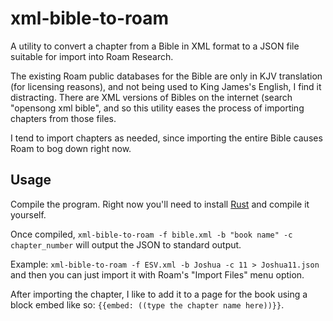 # xml-bible-to-roam

A utility to convert a chapter from a Bible in XML format to a JSON file suitable for import into Roam Research. 

The existing Roam public databases for the Bible are only in KJV translation (for licensing reasons), and not being used to King James's English, I find it distracting. There are XML versions of Bibles on the internet (search "opensong xml bible", and so this utility eases the process of importing chapters from those files.

I tend to import chapters as needed, since importing the entire Bible causes Roam to bog down right now.

## Usage

Compile the program. Right now you'll need to install [Rust](https://www.rust-lang.org/) and compile it yourself.

Once compiled, `xml-bible-to-roam -f bible.xml -b "book name" -c chapter_number` will output the JSON to standard output. 

Example: `xml-bible-to-roam -f ESV.xml -b Joshua -c 11 > Joshua11.json` and then you can just import it with Roam's "Import Files" menu option.

After importing the chapter, I like to add it to a page for the book using a block embed like so: `{{embed: ((type the chapter name here))}}`.
